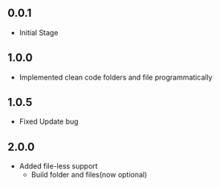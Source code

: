 ## 0.0.1

* Initial Stage
## 1.0.0

* Implemented clean code folders and file programmatically 
## 1.0.5

* Fixed Update bug
## 2.0.0

* Added file-less support
    - Build folder and files(now optional)